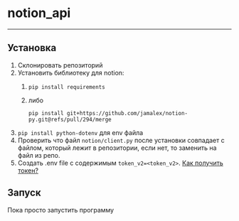 # notion_api
___
## Установка
1. Склонировать репозиторий 
2. Установить библиотеку для notion:
   1. ```
      pip install requirements
   2. либо 
      ```
      pip install git+https://github.com/jamalex/notion-py.git@refs/pull/294/merge
3. `pip install python-dotenv` для env файла
4. Проверить что файл `notion/client.py` после установки совпадает с файлом, который лежит в репозитории, если нет, 
то заменить на файл из репо.
5. Создать .env file с содержимым `token_v2=<token_v2>`. [Как получить токен?](https://www.redgregory.com/notion/2020/6/15/9zuzav95gwzwewdu1dspweqbv481s5)


## Запуск
Пока просто запустить программу
